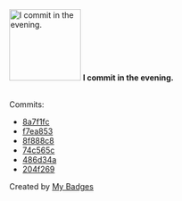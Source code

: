 <img src="https://my-badges.github.io/my-badges/evening-commits.png" alt="I commit in the evening." title="I commit in the evening." width="128">
<strong>I commit in the evening.</strong>
<br><br>

Commits:

- <a href="https://github.com/andrewjswan/EspHoMaTriXv2/commit/8a7f1fcbe083d493fe777da9e42cc20730a9e943">8a7f1fc</a>
- <a href="https://github.com/andrewjswan/esphome-components/commit/f7ea8534ad3c7a52752946db65e2d97a1549d716">f7ea853</a>
- <a href="https://github.com/andrewjswan/esphome-components/commit/8f888c85f7214009402d7404b07f274221d4ab3f">8f888c8</a>
- <a href="https://github.com/andrewjswan/esphome-components/commit/74c565c5deef90b99db3452a0b1b453c6a8d4ea8">74c565c</a>
- <a href="https://github.com/andrewjswan/mediaportal.images.studios/commit/486d34a44e911a58d493a052c49be22ee3e99a39">486d34a</a>
- <a href="https://github.com/andrewjswan/mediaportal.images.studios/commit/204f269238a3f15ec3af4e16ef2442846d10d3d0">204f269</a>


Created by <a href="https://github.com/my-badges/my-badges">My Badges</a>